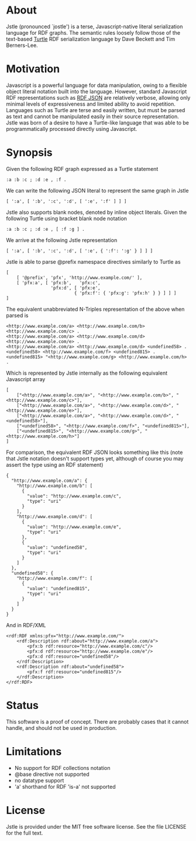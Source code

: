 # About

Jstle (pronounced `jostle') is a terse, Javascript-native literal serialization
language for RDF graphs. The semantic rules loosely follow those of the text-based 
[Turtle](http://www.w3.org/TeamSubmission/turtle/) RDF
serialization language by Dave Beckett and Tim Berners-Lee.

# Motivation

Javascript is a powerful language for data manipulation, owing to a flexible 
object literal notation built into the language. However, standard Javascript RDF representations
such as [RDF JSON](http://n2.talis.com/wiki/RDF_JSON_Specification) are relatively verbose, allowing
only minimal levels of expressiveness and limited ability to avoid repetition.
Languages such as Turtle are terse and easily written, but must be parsed as text
and cannot be manipulated easily in their source representation. Jstle was born of a desire
to have a Turtle-like language that was able to be programmatically processed directly using 
Javascript.

# Synopsis

Given the following RDF graph expressed as a Turtle statement
	
	:a :b :c ; :d :e , :f .

We can write the following JSON literal to represent the same graph in Jstle
	
	[ ':a', [ ':b', ':c', ':d', [ ':e', ':f' ] ] ]

	
Jstle also supports blank nodes, denoted by inline object literals.
Given the following Turtle using bracket blank node notation

	:a :b :c ; :d :e , [ :f :g ] .
	
We arrive at the following Jstle representation

	[ ':a', [ ':b', ':c', ':d', [ ':e', { ':f': ':g' } ] ] ]
								

Jstle is able to parse @prefix namespace directives similarly to Turtle as

	[
		[ '@prefix', 'pfx', 'http://www.example.com/' ],
		[ 'pfx:a', [ 'pfx:b',   'pfx:c', 
					 'pfx:d', [ 'pfx:e', 
							  { 'pfx:f': { 'pfx:g': 'pfx:h' } } ] ] ]
	]

The equivalent unabbreviated N-Triples representation of the above when parsed is
	
	<http://www.example.com/a> <http://www.example.com/b> <http://www.example.com/c> .
	<http://www.example.com/a> <http://www.example.com/d> <http://www.example.com/e> .
	<http://www.example.com/a> <http://www.example.com/d> <undefined58> .
	<undefined58> <http://www.example.com/f> <undefined815> .
	<undefined815> "<http://www.example.com/g> <http://www.example.com/h> .

Which is represented by Jstle internally as the following equivalent Javascript array

	[
		["<http://www.example.com/a>", "<http://www.example.com/b>", "<http://www.example.com/c>"], 
		["<http://www.example.com/a>", "<http://www.example.com/d>", "<http://www.example.com/e>"], 
		["<http://www.example.com/a>", "<http://www.example.com/d>", "<undefined58>"], 
		["<undefined58>", "<http://www.example.com/f>", "<undefined815>"], 
		["<undefined815>", "<http://www.example.com/g>", "<http://www.example.com/h>"]
	]

For comparison, the equivalent RDF JSON looks something like this (note that Jstle 
notation doesn't support types yet, although of course you may assert the type using an RDF statement)

	{
	  "http://www.example.com/a": {
		"http://www.example.com/b": [
		  {
			"value": "http://www.example.com/c",
			"type": "uri"
		  }
		],
		"http://www.example.com/d": [
		  {
			"value": "http://www.example.com/e",
			"type": "uri"
		  },
		  {
			"value": "undefined58",
			"type": "uri"
		  }
		]
	  },
	  "undefined58": {
		"http://www.example.com/f": [
		  {
			"value": "undefined815",
			"type": "uri"
		  }
		]
	  }
	}
	
	
And in RDF/XML


	<rdf:RDF xmlns:pfx="http://www.example.com/">
		<rdf:Description rdf:about="http://www.example.com/a">
			<pfx:b rdf:resource="http://www.example.com/c"/>
			<pfx:d rdf:resource="http://www.example.com/e"/>
			<pfx:d rdf:resource="undefined58"/>
		</rdf:Description>
		<rdf:Description rdf:about="undefined58">
			<pfx:f rdf:resource="undefined815"/>
		</rdf:Description>
	</rdf:RDF>



# Status
This software is a proof of concept. There are probably cases that it cannot handle,
and should not be used in production.

# Limitations
- No support for RDF collections notation
- @base directive not supported
- no datatype support
- 'a' shorthand for RDF 'is-a' not supported

# License
Jstle is provided under the MIT free software license. See the file LICENSE for 
the full text.